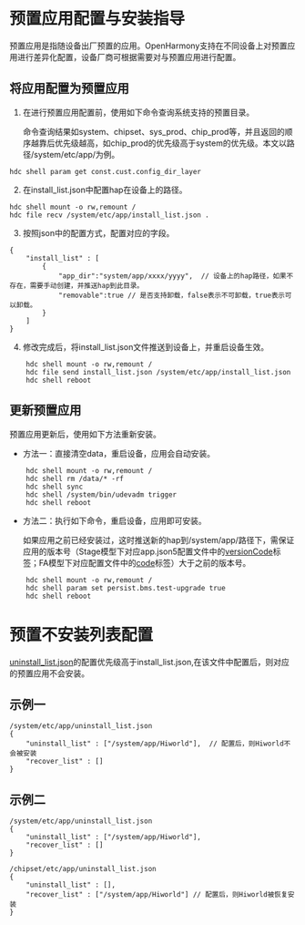 # 预置应用配置与安装指导

预置应用是指随设备出厂预置的应用。OpenHarmony支持在不同设备上对预置应用进行差异化配置，设备厂商可根据需要对与预置应用进行配置。

## 将应用配置为预置应用

1. 在进行预置应用配置前，使用如下命令查询系统支持的预置目录。
   
   命令查询结果如system、chipset、sys_prod、chip_prod等，并且返回的顺序越靠后优先级越高，如chip_prod的优先级高于system的优先级。本文以路径/system/etc/app/为例。

```
hdc shell param get const.cust.config_dir_layer
```

2. 在install_list.json中配置hap在设备上的路径。

```
hdc shell mount -o rw,remount /
hdc file recv /system/etc/app/install_list.json .
```

3. 按照json中的配置方式，配置对应的字段。

```
{
    "install_list" : [
        {
            "app_dir":"system/app/xxxx/yyyy",  // 设备上的hap路径，如果不存在，需要手动创建，并推送hap到此目录。
            "removable":true // 是否支持卸载，false表示不可卸载，true表示可以卸载。
        }
    ]
}
```

4. 修改完成后，将install_list.json文件推送到设备上，并重启设备生效。

```
    hdc shell mount -o rw,remount /
    hdc file send install_list.json /system/etc/app/install_list.json
    hdc shell reboot
```

## 更新预置应用

预置应用更新后，使用如下方法重新安装。

- 方法一：直接清空data，重启设备，应用会自动安装。

```
    hdc shell mount -o rw,remount / 
    hdc shell rm /data/* -rf
    hdc shell sync
    hdc shell /system/bin/udevadm trigger
    hdc shell reboot
```
- 方法二：执行如下命令，重启设备，应用即可安装。

    如果应用之前已经安装过，这时推送新的hap到/system/app/路径下，需保证应用的版本号（Stage模型下对应app.json5配置文件中的[versionCode](../../application-dev/quick-start/app-configuration-file.md)标签；FA模型下对应配置文件中的[code](../../application-dev/quick-start/app-structure.md#version对象内部结构)标签）大于之前的版本号。 

```
    hdc shell mount -o rw,remount /
    hdc shell param set persist.bms.test-upgrade true
    hdc shell reboot
```

# 预置不安装列表配置

[uninstall_list.json](https://gitee.com/openharmony/vendor_hihope/blob/master/rk3568/preinstall-config/uninstall_list.json)的配置优先级高于install_list.json,在该文件中配置后，则对应的预置应用不会安装。

## 示例一

```
/system/etc/app/uninstall_list.json
{
    "uninstall_list" : ["/system/app/Hiworld"],  // 配置后，则Hiworld不会被安装
    "recover_list" : []
}
```

## 示例二

```
/system/etc/app/uninstall_list.json
{
    "uninstall_list" : ["/system/app/Hiworld"],
    "recover_list" : []
}

/chipset/etc/app/uninstall_list.json
{
    "uninstall_list" : [],
    "recover_list" : ["/system/app/Hiworld"] // 配置后，则Hiworld被恢复安装
}
```

